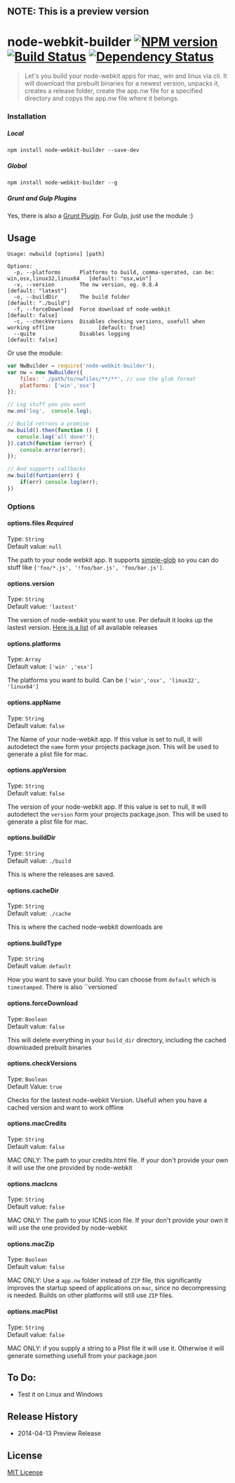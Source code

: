 ## NOTE: This is a preview version

# node-webkit-builder [![NPM version][npm-image]][npm-url] [![Build Status][travis-image]][travis-url] [![Dependency Status][depstat-image]][depstat-url]


> Let's you build your node-webkit apps for mac, win and linux via cli. It will download the prebuilt binaries for a newest version, unpacks it, creates a release folder, create the app.nw file for a specified directory and copys the app.nw file where it belongs.


### Installation

##### Local
```shell
npm install node-webkit-builder --save-dev
```

##### Global
```shell
npm install node-webkit-builder --g
```

##### Grunt and Gulp Plugins
Yes, there is also a [Grunt Plugin](https://github.com/mllrsohn/grunt-node-webkit-builder). For Gulp, just use the module :)


## Usage

```shell
Usage: nwbuild [options] [path]

Options:
  -p, --platforms      Platforms to build, comma-sperated, can be: win,osx,linux32,linux64   [default: "osx,win"]
  -v, --version        The nw version, eg. 0.8.4                                             [default: "latest"]
  -o, --buildDir       The build folder                                                      [default: "./build"]
  -f, --forceDownload  Force download of node-webkit                                         [default: false]
  -c, --checkVersions  Disables checking versions, usefull when working offline              [default: true]
  --quite              Disables logging                                                      [default: false]

```

Or use the module:

```js
var NwBuilder = require('node-webkit-builder');
var nw = new NwBuilder({
    files: './path/to/nwfiles/**/**', // use the glob format
    platforms: ['win','osx']
});

// Log stuff you you want
nw.on('log',  console.log);

// Build retruns a promise
nw.build().then(function () {
   console.log('all done!');
}).catch(function (error) {
    console.error(error);
});

// And supports callbacks
nw.build(funtion(err) {
    if(err) console.log(err);
})

```

### Options

#### options.files *Required* 
Type: `String`  
Default value: `null`  

The path to your node webkit app. It supports [simple-glob](https://github.com/jedmao/simple-glob) so you can do stuff like `['foo/*.js', '!foo/bar.js', 'foo/bar.js']`.


#### options.version
Type: `String`  
Default value: `'lastest'`  

The version of node-webkit you want to use. Per default it looks up the lastest version. [Here is a list](https://github.com/rogerwang/node-webkit/wiki/Downloads-of-old-versions) of all available releases

#### options.platforms
Type: `Array`  
Default value: `['win' ,'osx']`

The platforms you want to build. Can be `['win','osx', 'linux32', 'linux64']`

#### options.appName
Type: `String`  
Default value: `false`  

The Name of your node-webkit app. If this value is set to null, it will autodetect the `name` form your projects package.json. This will be used to generate a plist file for mac.

#### options.appVersion
Type: `String`  
Default value: `false`  

The version of your node-webkit app. If this value is set to null, it will autodetect the `version` form your projects package.json. This will be used to generate a plist file for mac.

#### options.buildDir
Type: `String`  
Default value: `./build`  

This is where the releases are saved.

#### options.cacheDir
Type: `String`  
Default value: `./cache`  

This is where the cached node-webkit downloads are

#### options.buildType
Type: `String`  
Default value: `default`  

How you want to save your build. You can choose from `default` which is `timestamped`. There is also ``versioned`

#### options.forceDownload
Type: `Boolean`  
Default value: `false`  

This will delete everything in your `build_dir` directory, including the cached downloaded prebuilt binaries

#### options.checkVersions
Type: `Boolean`  
Default Value: `true`  

Checks for the lastest node-webkit Version. Usefull when you have a cached version and want to work offline

#### options.macCredits
Type: `String`  
Default value: `false`  

MAC ONLY: The path to your credits.html file. If your don't provide your own it will use the one provided by node-webkit

#### options.macIcns
Type: `String`  
Default value: `false`  

MAC ONLY: The path to your ICNS icon file. If your don't provide your own it will use the one provided by node-webkit

#### options.macZip
Type: `Boolean`  
Default value: `false`  

MAC ONLY: Use a `app.nw` folder instead of `ZIP` file, this significantly improves the startup speed of applications on `mac`, since no decompressing is needed. Builds on other platforms will still use `ZIP` files.

#### options.macPlist
Type: `String`  
Default value: `false`  

MAC ONLY: if you supply a string to a Plist file it will use it. Otherwise it will generate something usefull from your package.json


## To Do:
- Test it on Linux and Windows

## Release History
- 2014-04-13    Preview Release
## License

[MIT License](http://en.wikipedia.org/wiki/MIT_License)

[npm-url]: https://npmjs.org/package/node-webkit-builder
[npm-image]: https://badge.fury.io/js/node-webkit-builder.png

[travis-url]: http://travis-ci.org/mllrsohn/node-webkit-builder
[travis-image]: https://secure.travis-ci.org/mllrsohn/node-webkit-builder.png?branch=master

[depstat-url]: https://david-dm.org/mllrsohn/node-webkit-builder
[depstat-image]: https://david-dm.org/mllrsohn/node-webkit-builder.png
